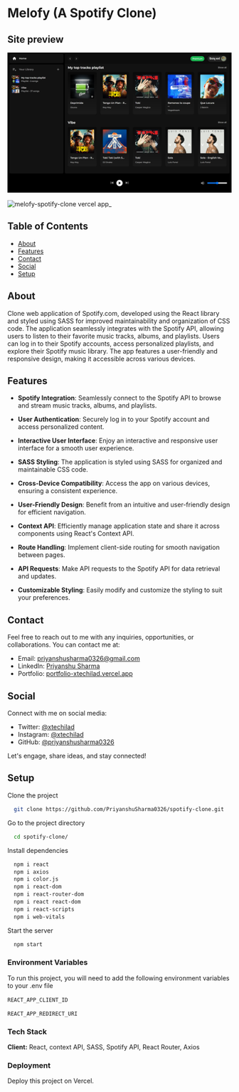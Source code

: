 
# Melofy (A Spotify Clone)

## Site preview
![App screenshot](public//media//melofy-spotify-clone.vercel.app_.png)

![melofy-spotify-clone vercel app_](https://github.com/user-attachments/assets/718c60f6-86be-4072-aa66-e9172b25027b)

## Table of Contents

- [About](#about)
- [Features](#features)
- [Contact](#contact)
- [Social](#social)
- [Setup](#setup)

## About

Clone web application of Spotify.com, developed using the React library and styled using SASS for improved maintainability and organization of CSS code. The application seamlessly integrates with the Spotify API, allowing users to listen to their favorite music tracks, albums, and playlists. Users can log in to their Spotify accounts, access personalized playlists, and explore their Spotify music library. The app features a user-friendly and responsive design, making it accessible across various devices.

## Features

- **Spotify Integration**: Seamlessly connect to the Spotify API to browse and stream music tracks, albums, and playlists.

- **User Authentication**: Securely log in to your Spotify account and access personalized content.

- **Interactive User Interface**: Enjoy an interactive and responsive user interface for a smooth user experience.

- **SASS Styling**: The application is styled using SASS for organized and maintainable CSS code.

- **Cross-Device Compatibility**: Access the app on various devices, ensuring a consistent experience.

- **User-Friendly Design**: Benefit from an intuitive and user-friendly design for efficient navigation.

- **Context API**: Efficiently manage application state and share it across components using React's Context API.

- **Route Handling**: Implement client-side routing for smooth navigation between pages.

- **API Requests**: Make API requests to the Spotify API for data retrieval and updates.

- **Customizable Styling**: Easily modify and customize the styling to suit your preferences.

## Contact

Feel free to reach out to me with any inquiries, opportunities, or collaborations. You can contact me at:

- Email: [priyanshusharma0326@gmail.com](mailto:priyanshusharma0326@gmail.com)
- LinkedIn: [Priyanshu Sharma](https://www.linkedin.com/in/priyanshusharma0326)
- Portfolio: [portfolio-xtechilad.vercel.app](https://portfolio-xtechilad.vercel.app/)

## Social

Connect with me on social media:

- Twitter: [@xtechilad](https://twitter.com/xtechilad)
- Instagram: [@xtechilad](https://www.instagram.com/xtechilad)
- GitHub: [@priyanshusharma0326](https://github.com/priyanshusharma0326)

Let's engage, share ideas, and stay connected!

## Setup

Clone the project

```bash
  git clone https://github.com/PriyanshuSharma0326/spotify-clone.git
```

Go to the project directory

```bash
  cd spotify-clone/
```

Install dependencies

```bash
  npm i react
  npm i axios
  npm i color.js
  npm i react-dom
  npm i react-router-dom
  npm i react react-dom
  npm i react-scripts
  npm i web-vitals
```

Start the server

```bash
  npm start
```
### Environment Variables

To run this project, you will need to add the following environment variables to your .env file

`REACT_APP_CLIENT_ID`

`REACT_APP_REDIRECT_URI`


### Tech Stack

**Client:** React, context API, SASS, Spotify API, React Router, Axios


### Deployment

Deploy this project on Vercel.
